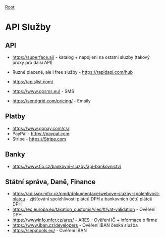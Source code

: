 [Root](../README.md)

# API Služby

## API 
- https://superface.ai/ - katalog + napojieni na ostatni sluzby (takový proxy pro dalsi API)
- Ruzné placené, ale i free služby - https://rapidapi.com/hub
- https://apislist.com/

- https://www.gosms.eu/ - SMS
- https://sendgrid.com/pricing/ - Emaily

## Platby
- https://www.gopay.com/cs/
- PayPal - https://paypal.com
- Stripe - https://Stripe.com

## Banky
- https://www.fio.cz/bankovni-sluzby/api-bankovnictvi

## Státní správa, Daně, Finance
- https://adisspr.mfcr.cz/pmd/dokumentace/webove-sluzby-spolehlivost-platcu - zjišťování spolehlivosti plátců DPH a bankovních účtů plátců DPH 
- https://ec.europa.eu/taxation_customs/vies/#/vat-validation - Ověření DPH
- https://wwwinfo.mfcr.cz/ares/ - ARES - Ověření IČ + informace o firme
- https://www.iban.cz/developers - Ověření IBAN česká služba
- https://sepatools.eu/ - Ověření IBAN
